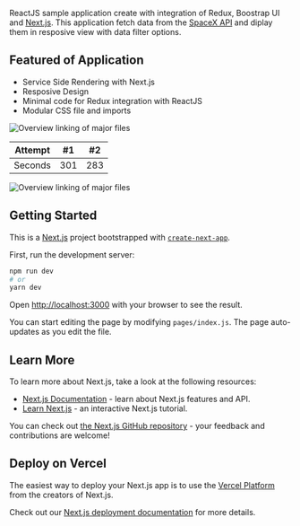 ReactJS sample application create with integration of Redux, Boostrap UI and [Next.js](https://nextjs.org/). This application fetch data from the [SpaceX API](https://docs.spacexdata.com/) and diplay them in resposive view with data filter options.


## Featured of Application

- Service Side Rendering with Next.js
- Resposive Design
- Minimal code for Redux integration with ReactJS
- Modular CSS file and imports


![Overview linking of major files](http://url/to/img.png)


| Attempt | #1 | #2 |
| :---: | :---: | :---: |
| Seconds | 301 | 283 |

![Overview linking of major files](http://url/to/img.png)

## Getting Started

This is a [Next.js](https://nextjs.org/) project bootstrapped with [`create-next-app`](https://github.com/vercel/next.js/tree/canary/packages/create-next-app).

First, run the development server:

```bash
npm run dev
# or
yarn dev
```

Open [http://localhost:3000](http://localhost:3000) with your browser to see the result.

You can start editing the page by modifying `pages/index.js`. The page auto-updates as you edit the file.

## Learn More

To learn more about Next.js, take a look at the following resources:

- [Next.js Documentation](https://nextjs.org/docs) - learn about Next.js features and API.
- [Learn Next.js](https://nextjs.org/learn) - an interactive Next.js tutorial.

You can check out [the Next.js GitHub repository](https://github.com/vercel/next.js/) - your feedback and contributions are welcome!

## Deploy on Vercel

The easiest way to deploy your Next.js app is to use the [Vercel Platform](https://vercel.com/import?utm_medium=default-template&filter=next.js&utm_source=create-next-app&utm_campaign=create-next-app-readme) from the creators of Next.js.

Check out our [Next.js deployment documentation](https://nextjs.org/docs/deployment) for more details.
